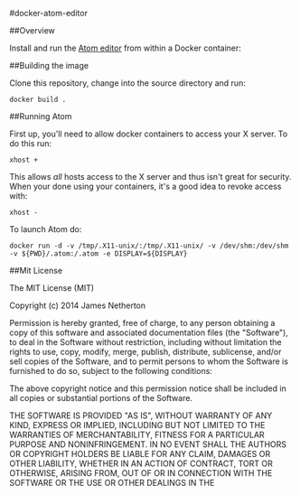 #docker-atom-editor

##Overview

Install and run the [Atom editor](https://atom.io/) from within a Docker container:

##Building the image

Clone this repository, change into the source directory and run:

```
docker build .
```

##Running Atom

First up, you'll need to allow docker containers to access your X server. To do this run: 

```
xhost +
```

This allows *all* hosts access to the X server and thus isn't great for security. When your done using your containers, it's a good idea to revoke access with:

```
xhost -
```

To launch Atom do:

```
docker run -d -v /tmp/.X11-unix/:/tmp/.X11-unix/ -v /dev/shm:/dev/shm -v ${PWD}/.atom:/.atom -e DISPLAY=${DISPLAY}
```

##Mit License

The MIT License (MIT)

Copyright (c) 2014 James Netherton

Permission is hereby granted, free of charge, to any person obtaining a copy
of this software and associated documentation files (the "Software"), to deal
in the Software without restriction, including without limitation the rights
to use, copy, modify, merge, publish, distribute, sublicense, and/or sell
copies of the Software, and to permit persons to whom the Software is
furnished to do so, subject to the following conditions:

The above copyright notice and this permission notice shall be included in all
copies or substantial portions of the Software.

THE SOFTWARE IS PROVIDED "AS IS", WITHOUT WARRANTY OF ANY KIND, EXPRESS OR
IMPLIED, INCLUDING BUT NOT LIMITED TO THE WARRANTIES OF MERCHANTABILITY,
FITNESS FOR A PARTICULAR PURPOSE AND NONINFRINGEMENT. IN NO EVENT SHALL THE
AUTHORS OR COPYRIGHT HOLDERS BE LIABLE FOR ANY CLAIM, DAMAGES OR OTHER
LIABILITY, WHETHER IN AN ACTION OF CONTRACT, TORT OR OTHERWISE, ARISING FROM,
OUT OF OR IN CONNECTION WITH THE SOFTWARE OR THE USE OR OTHER DEALINGS IN THE
